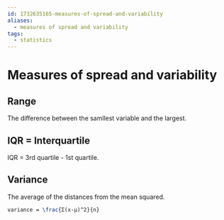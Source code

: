```yaml
---
id: 1732635165-measures-of-spread-and-variability
aliases:
  - measures of spread and variability
tags:
  - statistics
---
```


# Measures of spread and variability

## Range

The difference between the samllest variable and the largest.

## IQR = Interquartile

IQR = 3rd quartile - 1st quartile.

## Variance

The average of the distances from the mean squared.

```latex
variance = \frac{Σ(x-μ)^2}{n}
```
